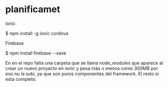 # planificamet

Ionic

$ npm install -g ionic cordova

Firebase

$ npm install firebase --save

En en el repo falta una carpeta que se llama node_modules que aparece al crear un nuevo proyecto en ionic y pesa más o menos como 300MB por eso no la subi, ya que son puros componentes del framework.
El resto si esta completo.
